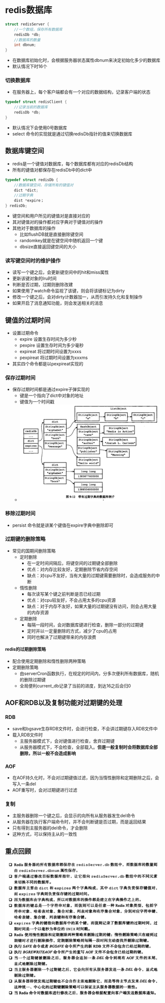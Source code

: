 # redis数据库

```c
struct redisServer {
    //一个数组，保存所有数据库
    redisDb *db;
    //数据库的数量
    int dbnum;
}
```
- 在数据库初始化时，会根据服务器状态属性dbnum来决定初始化多少的数据库
- 默认情况下时16个

### 切换数据库
- 在服务器上，每个客户端都会有一个对应的数据结构，记录客户端的状态
```c
typedef struct redisClient {
    //记录当前的数据库
    redisDb *db;
}
```
- 默认情况下会使用0号数据库
- select 命令的实现就是通过切换redisDb指针的值来切换数据库

## 数据库键空间
- redis是一个键值对数据库，每个数据库都有对应的redisDb结构
- 所有的键值对都保存在redisDb中的dict中
```c
typedef struct redisDb {
    //数据库键空间，存储所有的键值对
    dict *dict;
    //过期字典
    dist *expire；
} redisDb;
```
- 键空间和用户所见的键值对是直接对应的
- 其对键值对的操作都对应字典对于键值对的操作
- 其他对于数据库的操作
    - 比如flushDB就是直接删除键空间
    - randomkey就是在键空间中随机返回一个键
    - dbsize直接返回键空间的大小

### 读写键空间时的维护操作
- 读写一个键之后，会更新键空间中的hit和miss属性
- 更新该键对象的lru时间
- 判断是否过期，过期则删除改建
- 如果使用了watch命令监视了该键，则会将该键标记为dirty
- 修改一个键之后，会对dirty计数器加一，从而引发持久化和复制操作
- 如果开启了消息通知功能，则会发送相关的消息

## 键值的过期时间
- 设置过期命令
    - expire 设置生存时间为多少秒
    - pexpire 设置生存时间为多少毫秒
    - expireat 将过期时间设置为xxxs
    - pexpireat 将过期时间设置为xxxms
- 其实四个命令都是以pexpireat实现的

### 保存过期时间
- 保存过期时间都是通过expire子弹实现的
    - 键是一个指向了dict中对象的地址
    - 键值为一个时间戳
    - ![](/images/20181118162320865_547047723.png)

### 移除过期时间
- persist 命令就是讲某个键值在expire字典中删除即可

### 过期键的删除策略
- 常见的国期间删除策略
    - 定时删除
        - 在一定时间间隔后，将键空间的过期键全部删除
        - 优点：对内存比较友好，定期删除节省内存空间
        - 缺点：对cpu不友好，当有大量的过期键需要删除时，会造成服务的中断
    - 惰性删除
        - 每次读写某个键之前判断是否已经过期
        - 优点：对cpu较友好，不会占用太多的cpu资源
        - 缺点：对于内存不友好，如果大量的过期键没有访问，则会占用大量的内存资源
    - 定期删除
        - 每隔一段时间，会对数据库键进行检查，删除一部分的过期键
        - 定时并以一定量删除的方式，减少了cpu的占用
        - 同时也解决了过期键带来的内存浪费

#### redis的过期删除策略
- 配合使用定期删除和惰性删除两种策略
- 定期删除策略
    - 由serverCron函数执行，在规定的时间内，分多次便利所有数据库，随机的删除过期键
    - 全局便利current_db记录了当前的进度，到达16之后会归0

## AOF和RDB以及复制功能对过期键的处理
### RDB
- save和bgsave生存RDB文件时，会进行检查，不会讲过期键存入RDB文件中
- 载入RDB文件时
    - 主服务器模式下，会对键值进行检查，舍弃过期键
    - 从服务器模式下，不会检查，全部载入。**但是一般复制时会将数据库全部删除，所以一般不会造成影响**

### AOF
- 在AOF持久化时，不会对过期键值过滤，因为当惰性删除和定期删除之后，会写入一条del
- AOF重写时，会对过期键进行过滤

### 复制
- 主服务器删除一个键之后，会显示的向所有从服务器发生del命令
- 从服务器在执行客户端命令时，并不会判断键是否过期，而是返回结果
- 只有得到主服务器的del命令，才会删除
- 这种方式，可以保持主从的一致性

## 重点回顾
![](/images/20181118164557647_853587654.png)
